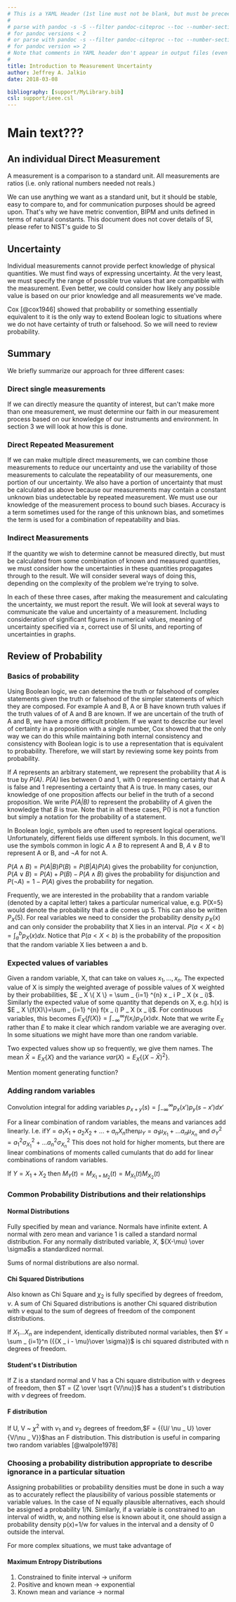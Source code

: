 ```yaml
---
# This is a YAML Header (1st line must not be blank, but must be preceeded by blank line)
#
# parse with pandoc -s -S --filter pandoc-citeproc --toc --number-sections pandoc.md -o pandoc.tex
# for pandoc versions < 2
# or parse with pandoc -s --filter pandoc-citeproc --toc --number-sections pandoc.md -o pandoc.tex
# for pandoc version => 2
# Note that comments in YAML header don't appear in output files (even HTML)
#
title: Introduction to Measurement Uncertainty
author: Jeffrey A. Jalkio
date: 2018-03-08

bibliography: [support/MyLibrary.bib]
csl: support/ieee.csl
---
```

# Main text???

## An individual Direct Measurement

A measurement is a comparison to a standard unit. All measurements are ratios (i.e. only rational numbers needed not reals.)

We can use anything we want as a standard unit, but it should be stable, easy to compare to, and for communication purposes should be agreed upon. That's why we have metric convention, BIPM and units defined in terms of natural constants. This document does not cover details of SI, please refer to NIST's guide to SI

## Uncertainty

Individual measurements cannot provide perfect knowledge of physical quantities. We must find ways of expressing uncertainty. At the very least, we must specify the range of possible true values that are compatible with the measurement. Even better, we could consider how likely any possible value is based on our prior knowledge and all measurements we've made.

Cox [@cox1946] showed that probability or something essentially equivalent to it is the only way to extend Boolean logic to situations where we do not have certainty of truth or falsehood. So we will need to review probability.


## Summary

We briefly summarize our approach for three different cases:

### Direct single measurements

If we can directly measure the quantity of interest, but can't make more than one measurement, we must determine our faith in our measurement process based on our knowledge of our instruments and environment. In section 3 we will look at how this is done.

### Direct Repeated Measurement

If we can make multiple direct measurements, we can combine those measurements to reduce our uncertainty and use the variability of those measurements to calculate the repeatability of our measurements, one portion of our uncertainty. We also have a portion of uncertainty that must be calculated as above because our measurements may contain a constant unknown bias undetectable by repeated measurement. We must use our knowledge of the measurement process to bound such biases. Accuracy is a term sometimes used for the range of this unknown bias, and sometimes the term is used for a combination of repeatability and bias.

### Indirect Measurements

If the quantity we wish to determine cannot be measured directly, but must be calculated from some combination of known and measured quantities, we must consider how the uncertainties in these quantities propagates through to the result. We will consider several ways of doing this, depending on the complexity of the problem we're trying to solve.

In each of these three cases, after making the measurement and calculating the uncertainty, we must report the result. We will look at several ways to communicate the value and uncertainty of a measurement. Including consideration of significant figures in numerical values, meaning of uncertainty specified via $\pm$, correct use of SI units, and reporting of uncertainties in graphs.

## Review of Probability

### Basics of probability

Using Boolean logic, we can determine the truth or falsehood of complex statements given the truth or falsehood of the simpler statements of which they are composed. For example A and B, A or B have known truth values if the truth values of of A and B are known. If we are uncertain of the truth of A and B, we have a more difficult problem. If we want to describe our level of certainty in a proposition with a single number, Cox showed that the only way we can do this while maintaining both internal consistency and consistency with Boolean logic is to use a representation that is equivalent to probability. Therefore, we will start by reviewing some key points from probability.

If *A* represents an arbitrary statement, we represent the probability that *A* is true by *P(A)*. *P(A)* lies between 0 and 1, with 0 representing certainty that A is false and 1 representing a certainty that A is true. In many cases, our knowledge of one proposition affects our belief in the truth of a second proposition. We write *P(A|B)* to represent the probability of *A* given the knowledge that *B* is true. Note that in all these cases, P() is not a function but simply a notation for the probability of a statement.

In Boolean logic, symbols are often used to represent logical operations. Unfortunately, different fields use different symbols. In this document, we'll use the symbols common in logic $A \wedge B$ to represent A and B, $A \vee B$ to represent A or B, and $\neg A$ for not A.

$P(A \wedge B) = P(A|B)P(B) = P(B|A)P(A)$ gives the probability for conjunction, $P(A \vee B)= P(A) + P(B) - P(A \wedge B)$ gives the probability for disjunction and $P(\neg A)=1-P(A)$ gives the probability for negation.

Frequently, we are interested in the probability that a random variable (denoted by a capital letter) takes a particular numerical value, e.g. P(X=5) would denote the probability that a die comes up 5. This can also be written $P _ X (5)$.  For real variables we need to consider the probability density $p _ X (x)$ and can only consider the probability that X lies in an interval.
$P(a < X < b) = \int_ a ^b p_X (x) dx$. Notice that $P( a < X < b )$ is the probability of the proposition that the random variable X lies between a and b.

### Expected values of variables

Given a random variable, X, that can take on values $x _ 1 ,...,x _ n$. The expected value of X is simply the weighted average of possible values of X weighted by their probabilities, $E  _  X \{ X \} = \sum  _  {i=1} ^{n} x  _  i P  _  X (x  _  i)$. Similarly the expected value of some quantity that depends on X, e.g. h(x) is $E _  X \{f(X)\}=\sum _  {i=1} ^{n} f(x _  i) P _  X (x _  i)$. For continuous variables, this becomes $E _ X \{f(X)\}=\int _  {-\infty} ^{\infty} f(x _ i) p _ X (x) dx$. Note that we write $E _ X{}$ rather than $E{}$ to make it clear which random variable we are averaging over. In some situations we might have more than one random variable.

Two expected values show  up so frequently, we give them names. The mean $\bar{X}=E _ X\{X\}$ and the variance $var(X) = E _ X\{(X-\bar{X})^2\}$.

Mention moment generating function?

### Adding random variables

Convolution integral for adding variables $p _  {x+y}(s)=\int _  {-\infty}^\infty p _  x (x')p _ y (s-x') dx'$

For a linear combination of random variables, the means and variances add linearly. I.e. if$Y=a _ 1 X _ 1 + a _ 2 X _ 2 + ... + a _ n X _ n$then$\mu _ Y = a _ 1 \mu _ {X _ 1} + ... a _ n \mu _ {X _ n}$ and $\sigma _ Y^2 = a _ 1^2 \sigma _ {X _ 1}^2 + ... a _ n^2 \sigma _ {X _ n}^2$ This does not hold for higher moments, but there are linear combinations of moments called cumulants that do add for linear combinations of random variables.


If $Y=X _ 1 + X _ 2$ then 
$M _ Y (t) = M _ {X _ 1 + M _ 2} (t) = M _ {X _ 1} (t) M _ {X _ 2} (t)$

### Common Probability Distributions and their relationships

#### Normal Distributions

Fully specified by mean and variance. Normals have infinite extent. A normal with zero mean and variance 1 is called a standard normal distribution. For any normally distributed variable, $X$, ${X-\mu} \over \sigma$is a standardized normal.

Sums of normal distributions are also normal.

#### Chi Squared Distributions

Also known as Chi Square and $\chi _ 2$ is
fully specified by degrees of freedom, $\nu$. A sum of Chi Squared distributions is another Chi squared distribution with $\nu$ equal to the sum of degrees of freedom of the component distributions.

If $X _ 1 ... X _ n$ are independent, identically distributed normal variables, then $Y = \sum _ {i=1}^n ({{X _ i - \mu}\over \sigma})$ is chi squared distributed with n degrees of freedom.

#### Student's t Distribution

If Z is a standard normal and V has a Chi square distribution with $\nu$ degrees of freedom, then
$T = {Z \over \sqrt {V/\nu}}$ has a student's t distribution with $\nu$ degrees of freedom.

#### F distribution

If U, V ~ $\chi^2$ with $\nu _ 1$ and $\nu _ 2$ degrees of freedom,$F = {{U/ \nu _ U} \over {V/\nu _ V}}$has an F distribution. This distribution is useful in comparing two random variables [@walpole1978]

### Choosing a probability distribution appropriate to describe ignorance in a particular situation

Assigning probabilities or probability densities must be done in such a way as to accurately reflect the plausibility of various possible statements or variable values. In the case of N equally plausible alternatives, each should be assigned a probability 1/N. Similarly, if a variable is constrained to an interval of width, w, and nothing else is known about it, one should assign a probability density p(x)=1/w for values in the interval and a density of 0 outside the interval.

For more complex situations, we must take advantage of

#### Maximum Entropy Distributions

1. Constrained to finite interval -> uniform
2. Positive and known mean -> exponential
3. Known mean and variance -> normal
